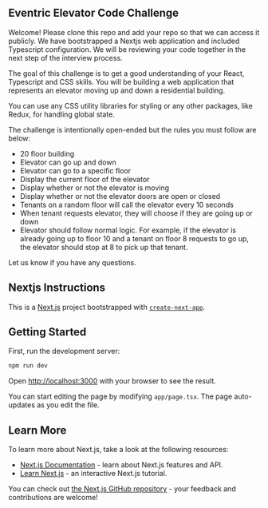 ## Eventric Elevator Code Challenge

Welcome! Please clone this repo and add your repo so that we can access it publicly. We have bootstrapped a Nextjs web application and included Typescript configuration. We will be reviewing your code together in the next step of the interview process.

The goal of this challenge is to get a good understanding of your React, Typescript and CSS skills. You will be building a web application that represents an elevator moving up and down a residential building.

You can use any CSS utility libraries for styling or any other packages, like Redux, for handling global state.

The challenge is intentionally open-ended but the rules you must follow are below:

- 20 floor building
- Elevator can go up and down
- Elevator can go to a specific floor
- Display the current floor of the elevator
- Display whether or not the elevator is moving
- Display whether or not the elevator doors are open or closed
- Tenants on a random floor will call the elevator every 10 seconds
- When tenant requests elevator, they will choose if they are going up or down
- Elevator should follow normal logic. For example, if the elevator is already going up to floor 10 and a tenant on floor 8 requests to go up, the elevator should stop at 8 to pick up that tenant.

Let us know if you have any questions.

## Nextjs Instructions

This is a [Next.js](https://nextjs.org/) project bootstrapped with [`create-next-app`](https://github.com/vercel/next.js/tree/canary/packages/create-next-app).

## Getting Started

First, run the development server:

```bash
npm run dev
```

Open [http://localhost:3000](http://localhost:3000) with your browser to see the result.

You can start editing the page by modifying `app/page.tsx`. The page auto-updates as you edit the file.

## Learn More

To learn more about Next.js, take a look at the following resources:

- [Next.js Documentation](https://nextjs.org/docs) - learn about Next.js features and API.
- [Learn Next.js](https://nextjs.org/learn) - an interactive Next.js tutorial.

You can check out [the Next.js GitHub repository](https://github.com/vercel/next.js/) - your feedback and contributions are welcome!
